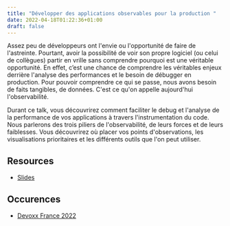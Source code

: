 ```yaml
---
title: "Développer des applications observables pour la production "
date: 2022-04-18T01:22:36+01:00
draft: false
---
```


Assez peu de développeurs ont l'envie ou l'opportunité de faire de l'astreinte. Pourtant, avoir la possibilité de voir son propre logiciel (ou celui de collègues) partir en vrille sans comprendre pourquoi est une véritable opportunité. En effet, c’est une chance de comprendre les véritables enjeux derrière l'analyse des performances et le besoin de débugger en production. Pour pouvoir comprendre ce qui se passe, nous avons besoin de faits tangibles, de données. C'est ce qu'on appelle aujourd'hui l'observabilité.

Durant ce talk, vous découvrirez comment faciliter le debug et l'analyse de la performance de vos applications à travers l'instrumentation du code. Nous parlerons des trois piliers de l'observabilité, de leurs forces et de leurs faiblesses. Vous découvrirez où placer vos points d'observations, les visualisations prioritaires et les différents outils que l'on peut utiliser.

## Resources

* [Slides](https://docs.google.com/presentation/d/1QQue1ejUixbw_qaeOzWkLSBGrM2RX4vmGhSjQTTED0k/edit?usp=sharing)

## Occurences

* [Devoxx France 2022](https://cfp.devoxx.fr/2022/talk/PFT-6511/Developper_des_applications_observables_pour_la_production)